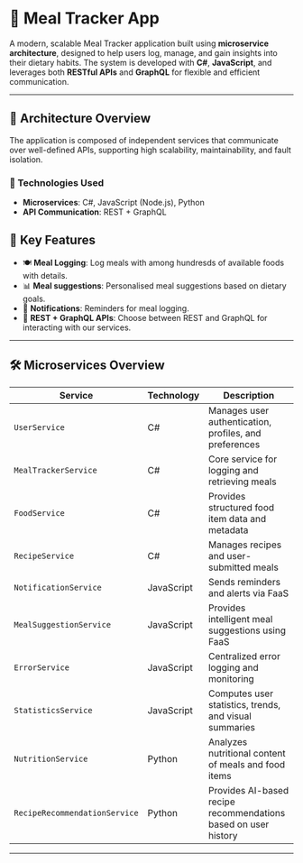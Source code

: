 # 🥗 Meal Tracker App

A modern, scalable Meal Tracker application built using **microservice architecture**, designed to help users log, manage, and gain insights into their dietary habits. The system is developed with **C#**, **JavaScript**, and leverages both **RESTful APIs** and **GraphQL** for flexible and efficient communication.

---

## 🚀 Architecture Overview

The application is composed of independent services that communicate over well-defined APIs, supporting high scalability, maintainability, and fault isolation.

### 🔧 Technologies Used

- **Microservices**: C#, JavaScript (Node.js), Python
- **API Communication**: REST + GraphQL

## 🧩 Key Features

- 🍽️ **Meal Logging**: Log meals with among hundresds of available foods with details.
- 📊 **Meal suggestions**: Personalised meal suggestions based on dietary goals.
- 🔔 **Notifications**: Reminders for meal logging.
- 🔄 **REST + GraphQL APIs**: Choose between REST and GraphQL for interacting with our services.

---

## 🛠️ Microservices Overview

| Service                 | Technology | Description                                     |
|--------------------------------|------------|-------------------------------------------------------------------------|
| `UserService`                  | C#         | Manages user authentication, profiles, and preferences                  |
| `MealTrackerService`           | C#         | Core service for logging and retrieving meals                          |
| `FoodService`                  | C#         | Provides structured food item data and metadata                         |
| `RecipeService`                | C#         | Manages recipes and user-submitted meals                                |
| `NotificationService`          | JavaScript | Sends reminders and alerts via FaaS                                     |
| `MealSuggestionService`        | JavaScript | Provides intelligent meal suggestions using FaaS                        |
| `ErrorService`                 | JavaScript | Centralized error logging and monitoring                                |
| `StatisticsService`            | JavaScript | Computes user statistics, trends, and visual summaries                  |
| `NutritionService`             | Python     | Analyzes nutritional content of meals and food items                    |
| `RecipeRecommendationService` | Python     | Provides AI-based recipe recommendations based on user history         |


---